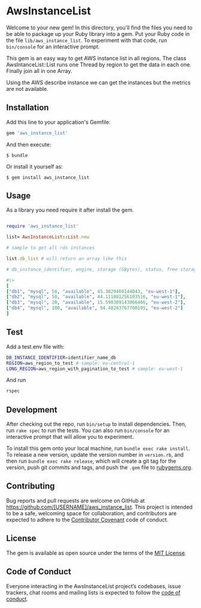 # AwsInstanceList

Welcome to your new gem! In this directory, you'll find the files you need to be able to package up your Ruby library into a gem. Put your Ruby code in the file `lib/aws_instance_list`. To experiment with that code, run `bin/console` for an interactive prompt.

This gem is an easy way to get AWS instance list in all regions.
The class AwsIntanceList::List runs one Thread by region to get the data in each one. Finally join all in one Array.

Using the AWS describe instance we can get the instances but the metrics are not available.

## Installation

Add this line to your application's Gemfile:

```ruby
gem 'aws_instance_list'
```

And then execute:

    $ bundle

Or install it yourself as:

    $ gem install aws_instance_list

## Usage

As a library you need require it after install the gem.

```ruby

require 'aws_instance_list'

list= AwsInstanceList::List.new

# sample to get all rds instances

list.db_list # will return an array like this

# db_instance_identifier, engine, storage (GBytes), status, free storage available, region

#\>
[
["db1", "mysql", 50, "available", 45.3829460144043, "eu-west-1"],
["db2", "mysql", 50, "available", 44.111881256103516, "eu-west-1"],
["db3", "mysql", 20, "available", 15.590309143066406, "eu-west-2"],
["db4", "mysql", 100, "available", 94.48283767700195, "eu-west-2"]
]

```



## Test
Add a test.env file with:

```bash
DB_INSTANCE_IDENTIFIER=identifier_name_db
REGION=aws_region_to_test # sample: eu-central-1
LONG_REGION=aws_region_with_pagination_to_test # sample: eu-west-1

```

And run

```bash
rspec
```

## Development

After checking out the repo, run `bin/setup` to install dependencies. Then, run `rake spec` to run the tests. You can also run `bin/console` for an interactive prompt that will allow you to experiment.

To install this gem onto your local machine, run `bundle exec rake install`. To release a new version, update the version number in `version.rb`, and then run `bundle exec rake release`, which will create a git tag for the version, push git commits and tags, and push the `.gem` file to [rubygems.org](https://rubygems.org).

## Contributing

Bug reports and pull requests are welcome on GitHub at https://github.com/[USERNAME]/aws_instance_list. This project is intended to be a safe, welcoming space for collaboration, and contributors are expected to adhere to the [Contributor Covenant](http://contributor-covenant.org) code of conduct.

## License

The gem is available as open source under the terms of the [MIT License](https://opensource.org/licenses/MIT).

## Code of Conduct

Everyone interacting in the AwsInstanceList project’s codebases, issue trackers, chat rooms and mailing lists is expected to follow the [code of conduct](https://github.com/[USERNAME]/aws_instance_list/blob/master/CODE_OF_CONDUCT.md).
